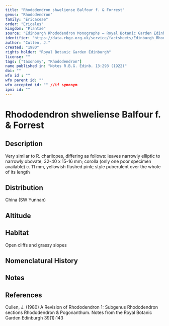 ```yaml
---
title: "Rhododendron shweliense Balfour f. & Forrest"
genus: "Rhododendron"
family: "Ericaceae"
order: "Ericales"
kingdom: "Plantae"
source: "Edinburgh Rhododendron Monographs – Royal Botanic Garden Edinburgh"
identifier: "https://data.rbge.org.uk/service/factsheets/Edinburgh_Rhododendron_Monographs.xhtml"
author: "Cullen, J."
created: "1980"
rights holder: "Royal Botanic Garden Edinburgh"
license: ""
tags: ["taxonomy", "Rhododendron"]
name published in: "Notes R.B.G. Edinb. 13:293 (1922)"
doi: ""
wfo id : ""
wfo parent id: ""
wfo accepted id: "" //if synonym                      
ipni id: ""
---
```


                       

# Rhododendron shweliense Balfour f. & Forrest

## Description
Very similar to R. chariiopes, differing as follows: leaves narrowly elliptic to narrowly obovate, 32-40 x 15-16 mm; corolla (only one poor specimen available) c. 11 mm, yellowish flushed pink; style puberulent over the whole of its length

## Distribution
China (SW Yunnan)

## Altitude


## Habitat
Open cliffs and grassy slopes

## Nomenclatural History

                       
## Notes


## References

Cullen, J. (1980) A Revision of Rhododendron 1: Subgenus Rhododendron sections Rhododendron & Pogonanthum. Notes from the Royal Botanic Garden Edinburgh 39(1):143
